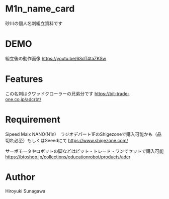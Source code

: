 # M1n_name_card
 
砂川の個人名刺組立資料です
 
# DEMO

組立後の動作画像
https://youtu.be/6SdT4taZKSw 
 
# Features

この名刺はクワッドクローラーの兄弟分です
https://bit-trade-one.co.jp/adcrbt/


# Requirement
 
Sipeed Maix NANO(N1n)　ラジオデパート1FのShigezoneで購入可能かも（品切れ必至）もしくはSeeedにて
https://www.shigezone.com/


サーボモータやロボットの脚などはビット・トレード・ワンでセットで購入可能
https://btoshop.jp/collections/educationrobot/products/adcr


# Author
Hiroyuki Sunagawa
